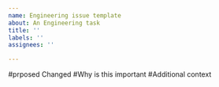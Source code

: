 ```yaml
---
name: Engineering issue template
about: An Engineering task
title: ''
labels: ''
assignees: ''

---
```


#prposed Changed
#Why is this important
#Additional context
